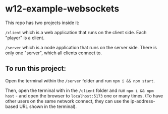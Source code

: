 # w12-example-websockets

This repo has two projects inside it:

`/client` which is a web application that runs on the client side. Each "player" is a client.

`/server` which is a node application that runs on the server side. There is only one "server", which all clients connect to.

## To run this project:

Open the terminal within the `/server` folder and run `npm i && npm start`.

Then, open the terminal with in the `/client` folder and run `npm i && npm host` - and open the browser to `localhost:5173` one or many times. (To have other users on the same network connect, they can use the ip-address-based URL shown in the terminal).
